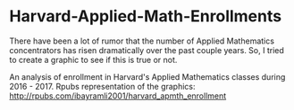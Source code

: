 # Harvard-Applied-Math-Enrollments
There have been a lot of rumor that the number of Applied Mathematics concentrators has risen dramatically over the past couple years. So, I tried to create a graphic to see if this is true or not.

An analysis of enrollment in Harvard's Applied Mathematics classes during 2016 - 2017. Rpubs representation of the graphics: http://rpubs.com/ibayramli2001/harvard_apmth_enrollment
